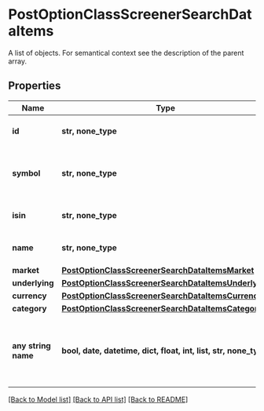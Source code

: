# PostOptionClassScreenerSearchDataItems

A list of objects. For semantical context see the description of the parent array.

## Properties
Name | Type | Description | Notes
------------ | ------------- | ------------- | -------------
**id** | **str, none_type** | Identifier of the option class. | [optional] 
**symbol** | **str, none_type** | Symbol of the option class, as defined by its market. | [optional] 
**isin** | **str, none_type** | ISIN of the option class. | [optional] 
**name** | **str, none_type** | Name of the option class. | [optional] 
**market** | [**PostOptionClassScreenerSearchDataItemsMarket**](PostOptionClassScreenerSearchDataItemsMarket.md) |  | [optional] 
**underlying** | [**PostOptionClassScreenerSearchDataItemsUnderlying**](PostOptionClassScreenerSearchDataItemsUnderlying.md) |  | [optional] 
**currency** | [**PostOptionClassScreenerSearchDataItemsCurrency**](PostOptionClassScreenerSearchDataItemsCurrency.md) |  | [optional] 
**category** | [**PostOptionClassScreenerSearchDataItemsCategory**](PostOptionClassScreenerSearchDataItemsCategory.md) |  | [optional] 
**any string name** | **bool, date, datetime, dict, float, int, list, str, none_type** | any string name can be used but the value must be the correct type | [optional]

[[Back to Model list]](../README.md#documentation-for-models) [[Back to API list]](../README.md#documentation-for-api-endpoints) [[Back to README]](../README.md)


